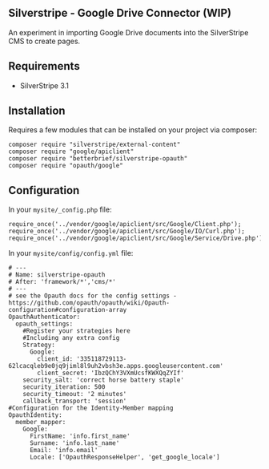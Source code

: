 ## Silverstripe - Google Drive Connector (WIP)

An experiment in importing Google Drive documents into the SilverStripe CMS to create pages.

## Requirements

* SilverStripe 3.1

## Installation

Requires a few modules that can be installed on your project via composer:

    composer require "silverstripe/external-content"
    composer require "google/apiclient"
    composer require "betterbrief/silverstripe-opauth"
    composer require "opauth/google"

## Configuration

In your `mysite/_config.php` file:
```
require_once('../vendor/google/apiclient/src/Google/Client.php');
require_once('../vendor/google/apiclient/src/Google/IO/Curl.php');
require_once('../vendor/google/apiclient/src/Google/Service/Drive.php');
```

In your `mysite/config/config.yml` file:
```
# ---
# Name: silverstripe-opauth
# After: 'framework/*','cms/*'
# ---
# see the Opauth docs for the config settings - https://github.com/opauth/opauth/wiki/Opauth-configuration#configuration-array
OpauthAuthenticator:
  opauth_settings:
    #Register your strategies here
    #Including any extra config
    Strategy:
      Google:
        client_id: '335118729113-62lcacqleb9e0jq9jiml8l9uh2vbsh3e.apps.googleusercontent.com'
        client_secret: 'IbzQChY3VXmUcsfKWXQqZYIf'
    security_salt: 'correct horse battery staple'
    security_iteration: 500
    security_timeout: '2 minutes'
    callback_transport: 'session'
#Configuration for the Identity-Member mapping
OpauthIdentity:
  member_mapper:
    Google:
      FirstName: 'info.first_name'
      Surname: 'info.last_name'
      Email: 'info.email'
      Locale: ['OpauthResponseHelper', 'get_google_locale']
```